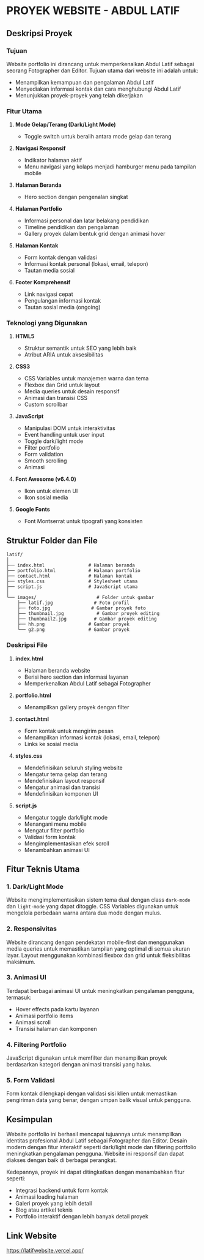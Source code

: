 # PROYEK WEBSITE - ABDUL LATIF

## Deskripsi Proyek

### Tujuan

Website portfolio ini dirancang untuk memperkenalkan Abdul Latif sebagai seorang Fotographer dan Editor. Tujuan utama dari website ini adalah untuk:

- Menampilkan kemampuan dan pengalaman Abdul Latif
- Menyediakan informasi kontak dan cara menghubungi Abdul Latif
- Menunjukkan proyek-proyek yang telah dikerjakan

### Fitur Utama

1. **Mode Gelap/Terang (Dark/Light Mode)**

   - Toggle switch untuk beralih antara mode gelap dan terang

2. **Navigasi Responsif**

   - Indikator halaman aktif
   - Menu navigasi yang kolaps menjadi hamburger menu pada tampilan mobile

3. **Halaman Beranda**

   - Hero section dengan pengenalan singkat

4. **Halaman Portfolio**

   - Informasi personal dan latar belakang pendidikan
   - Timeline pendidikan dan pengalaman
   - Gallery proyek dalam bentuk grid dengan animasi hover

5. **Halaman Kontak**

   - Form kontak dengan validasi
   - Informasi kontak personal (lokasi, email, telepon)
   - Tautan media sosial

6. **Footer Komprehensif**
   - Link navigasi cepat
   - Pengulangan informasi kontak
   - Tautan sosial media (ongoing)

### Teknologi yang Digunakan

1. **HTML5**

   - Struktur semantik untuk SEO yang lebih baik
   - Atribut ARIA untuk aksesibilitas

2. **CSS3**

   - CSS Variables untuk manajemen warna dan tema
   - Flexbox dan Grid untuk layout
   - Media queries untuk desain responsif
   - Animasi dan transisi CSS
   - Custom scrollbar

3. **JavaScript**

   - Manipulasi DOM untuk interaktivitas
   - Event handling untuk user input
   - Toggle dark/light mode
   - Filter portfolio
   - Form validation
   - Smooth scrolling
   - Animasi

4. **Font Awesome (v6.4.0)**

   - Ikon untuk elemen UI
   - Ikon sosial media

5. **Google Fonts**
   - Font Montserrat untuk tipografi yang konsisten

## Struktur Folder dan File

```
latif/
│
├── index.html                # Halaman beranda
├── portfolio.html            # Halaman portfolio
├── contact.html              # Halaman kontak
├── styles.css                # Stylesheet utama
├── script.js                 # JavaScript utama
│
└── images/                      # Folder untuk gambar
    ├── latif.jpg               # Foto profil
    ├── foto.jpg               # Gambar proyek foto
    ├── thumbnail.jpg            # Gambar proyek editing
    ├── thumbnail2.jpg          # Gambar proyek editing
    ├── hh.png                # Gambar proyek
    └── g2.png                # Gambar proyek
```

### Deskripsi File

1. **index.html**

   - Halaman beranda website
   - Berisi hero section dan informasi layanan
   - Memperkenalkan Abdul Latif sebagai Fotographer

2. **portfolio.html**

   - Menampilkan gallery proyek dengan filter

3. **contact.html**

   - Form kontak untuk mengirim pesan
   - Menampilkan informasi kontak (lokasi, email, telepon)
   - Links ke sosial media

4. **styles.css**

   - Mendefinisikan seluruh styling website
   - Mengatur tema gelap dan terang
   - Mendefinisikan layout responsif
   - Mengatur animasi dan transisi
   - Mendefinisikan komponen UI

5. **script.js**
   - Mengatur toggle dark/light mode
   - Menangani menu mobile
   - Mengatur filter portfolio
   - Validasi form kontak
   - Mengimplementasikan efek scroll
   - Menambahkan animasi UI

## Fitur Teknis Utama

### 1. Dark/Light Mode

Website mengimplementasikan sistem tema dual dengan class `dark-mode` dan `light-mode` yang dapat ditoggle. CSS Variables digunakan untuk mengelola perbedaan warna antara dua mode dengan mulus.

### 2. Responsivitas

Website dirancang dengan pendekatan mobile-first dan menggunakan media queries untuk memastikan tampilan yang optimal di semua ukuran layar. Layout menggunakan kombinasi flexbox dan grid untuk fleksibilitas maksimum.

### 3. Animasi UI

Terdapat berbagai animasi UI untuk meningkatkan pengalaman pengguna, termasuk:

- Hover effects pada kartu layanan
- Animasi portfolio items
- Animasi scroll
- Transisi halaman dan komponen

### 4. Filtering Portfolio

JavaScript digunakan untuk memfilter dan menampilkan proyek berdasarkan kategori dengan animasi transisi yang halus.

### 5. Form Validasi

Form kontak dilengkapi dengan validasi sisi klien untuk memastikan pengiriman data yang benar, dengan umpan balik visual untuk pengguna.

## Kesimpulan

Website portfolio ini berhasil mencapai tujuannya untuk menampilkan identitas profesional Abdul Latif sebagai Fotographer dan Editor. Desain modern dengan fitur interaktif seperti dark/light mode dan filtering portfolio meningkatkan pengalaman pengguna. Website ini responsif dan dapat diakses dengan baik di berbagai perangkat.

Kedepannya, proyek ini dapat ditingkatkan dengan menambahkan fitur seperti:

- Integrasi backend untuk form kontak
- Animasi loading halaman
- Galeri proyek yang lebih detail
- Blog atau artikel teknis
- Portfolio interaktif dengan lebih banyak detail proyek

## Link Website

https://latifwebsite.vercel.app/
